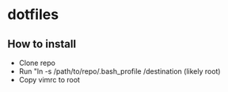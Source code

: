 dotfiles
========

## How to install
- Clone repo
- Run "ln -s /path/to/repo/.bash_profile /destination (likely root)
- Copy vimrc to root

